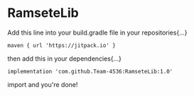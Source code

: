 # RamseteLib

Add this line into your build.gradle file in your repositories{...}
```
maven { url 'https://jitpack.io' }
```

then add this in your dependencies{...}
```
implementation 'com.github.Team-4536:RamseteLib:1.0'
```

import and you're done!
